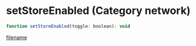 # setStoreEnabled (Category network)

```js
function setStoreEnabled(toggle: boolean): void
```

[filename](setStoreEnabled_m.md ':include')
